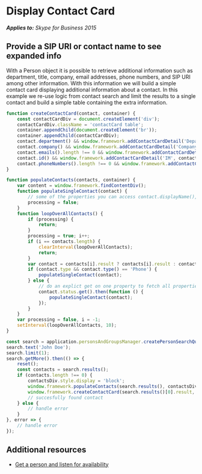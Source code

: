 
# Display Contact Card


 _**Applies to:** Skype for Business 2015_

## Provide a SIP URI or contact name to see expanded info

With a Person object it is possible to retrieve additional information such as department, title, company, email addresses, phone numbers, and SIP URI among other information.  With this information we will build a simple contact card displaying additional information about a contact.  In this example we re-use logic from contact search and limit the results to a single contact and build a simple table containing the extra information.

```js
function createContactCard(contact, container) {
    const contactCardDiv = document.createElement('div');
    contactCardDiv.className = 'contactCard table';
    container.appendChild(document.createElement('br'));
    container.appendChild(contactCardDiv);
    contact.department() && window.framework.addContactCardDetail('Department', contact.department(), contactCardDiv);
    contact.company() && window.framework.addContactCardDetail('Company', contact.company(), contactCardDiv);
    contact.emails().length !== 0 && window.framework.addContactCardDetail('Email Address', contact.emails()[0].emailAddress(), contactCardDiv);
    contact.id() && window.framework.addContactCardDetail('IM', contact.id(), contactCardDiv);
    contact.phoneNumbers().length !== 0 && window.framework.addContactCardDetail('Phone Number', contact.phoneNumbers()[0].displayString(), contactCardDiv);
}

function populateContacts(contacts, container) {
    var content = window.framework.findContentDiv();
    function populateSingleContact(contact) {
        // some of the properties you can access contact.displayName(), contact.note().text, contact.avatarUrl()
        processing = false;
    }
    function loopOverAllContacts() {
        if (processing) {
            return;
        }
        processing = true; i++;
        if (i == contacts.length) {
            clearInterval(loopOverAllContacts);
            return;
        }
        var contact = contacts[i].result ? contacts[i].result : contacts[i];
        if (contact.type && contact.type() == 'Phone') {
            populateSingleContact(contact);
        } else {
            // do an explict get on one property to fetch all properties
            contact.status.get().then(function () {
                populateSingleContact(contact);
            });
        }
    }
    var processing = false, i = -1;
    setInterval(loopOverAllContacts, 10);
}

const search = application.personsAndGroupsManager.createPersonSearchQuery();
search.text('John Doe');
search.limit(1);
search.getMore().then(() => {
    reset();
    const contacts = search.results();
    if (contacts.length !== 0) {
        contactsDiv.style.display = 'block';
        window.framework.populateContacts(search.results(), contactsDiv);
        window.framework.createContactCard(search.results()[0].result, content.querySelector('.contactcard'));
        // succesfully found contact 
    } else {
        // handle error
    }
}, error => {
    // handle error
});
```

## Additional resources

- <a href="https://msdnstage.redmond.corp.microsoft.com/skype/websdk/docs/ListenForAvailability?branch=ajkher/project-shakespeare" target="">Get a person and listen for availability</a>
